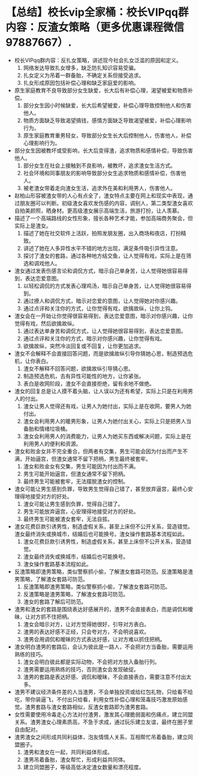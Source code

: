 # 【总结】校长vip全家桶：校长VIPqq群内容：反渣女策略（更多优惠课程微信97887667）.

-   校长VIPqq群内容：反扎女策略，讲述现今社会扎女泛滥的原因和定义。
    1.  网络发达导致扎女增多，缺乏防扎知识容易受骗。
    2.  扎女定义为吊着一群备胎，不确定关系但接受追求。
    3.  扎女形成原因包括补偿心理和缺乏家庭爱的影响。
-   原生家庭教育不良导致部分女生缺爱，长大后有补偿心理，渴望被爱和物质补偿。
    1.  部分女生因小时候缺爱，长大后希望被爱，补偿心理导致控制他人和伤害他人。
    2.  物质方面缺乏导致渴望搞钱，感情方面缺乏导致渴望被爱，补偿心理影响行为。
    3.  原生家庭教育重男轻女，导致部分女生长大后控制他人，伤害他人，补偿心理影响行为。
-   部分女生因被教坏或受影响，长大后变得渣，追求物质和感情补偿，导致伤害他人。
    1.  部分女生在社会上接触到不良影响，被教坏，追求渣女生活方式。
    2.  社会环境和同事朋友的影响导致部分女生追求物质和感情补偿，伤害他人。
    3.  被老渣女带着走向渣女生活，追求外在美和利用男人，伤害他人。
-   赵柏山形容被渣女带的人心有点全了，渣女特点主要在网上和现实中表现，通过朋友圈可以判断。初级渣女喜欢发伤感的内容，调别人，第二类型渣女喜欢自拍美颜照，晒身材。更高级渣女展示高端生活，旅游打扮，让人羡慕。
-   描述了一个高端路线的女性形象，擅长各种艺术才能，参加高端商务聚会，但实际上是渣女。
    1.  描述了她在社交软件上活跃，拍照发朋友圈，出入商场和夜店，打扮精致。
    2.  讲述了她在人多异性水平不错的地方出现，满足条件吸引异性注意。
    3.  探讨了渣女的套路，通过各种地方结交鱼，让人觉得有戏，实际上是在筛选和调戏他人。
-   渣女通过发表伤感言论和调侃方式，暗示自己单身苦，让人觉得她很容易得到，表达恋爱意图。
    1.  以轻松调侃的方式发表心理鸡汤，暗示自己单身苦，让人觉得她很容易得到。
    2.  通过撩人和调侃方式，暗示对恋爱的意图，让人觉得她对你感兴趣。
    3.  通过点评和关注你的方式，让你觉得有戏，欲擒故纵，让你上钩。
-   渣女会在一开始让你觉得很容易得到，表达恋爱意图，暗示对你感兴趣，让你觉得有戏，然后欲擒故纵。
    1.  通过表达单身苦和调侃方式，让人觉得她很容易得到，表达恋爱意图。
    2.  通过点评和关注你的方式，暗示对你感兴趣，让你觉得有戏。
    3.  欲擒故纵，突然冷淡回复或不回复，让你更加追求。
-   渣女不会解释不会直接回答问题，而是欲擒故纵引导你猜她心思，制造预选危机，让你表白。
    1.  渣女不解释不回答问题，欲擒故纵引导猜心思。
    2.  制造预选危机，去有异性可能性的地方，让你紧张。
    3.  表白是收网阶段，渣女不会直接拒绝，留有余地不做绝。
-   渣女的回复总是让人摸不着头脑，让人误以为还有希望，实际上只是在利用男人的付出。
    1.  渣女让男人觉得还有戏，让男人为她付出，实际上是在收网，要男人为她付出。
    2.  渣女会利用男人的暖男形象，让男人为她付出关心，实际上只是把男人当备胎和情绪垃圾桶。
    3.  渣女会利用男人的消费能力，让男人为她买东西或解决问题，实际上是在利用男人的便利和资源。
-   渣女和败金女并不完全重合，但两者有交集，男生可能会因为付出而产生不满，开始逼宫，但渣女通常不留下把柄，男生最终被套牢。
    1.  渣女和败金女有交集，男生可能因为付出而不满。
    2.  男生可能开始逼宫，但渣女通常不留下把柄。
    3.  最终男生可能被套牢，无法摆脱渣女的控制。
-   渣女可能让男生感到负罪，导致男生觉得自己错了，甚至放弃逼宫，最终心安理得地接受对方的好处。
    1.  渣女可能让男生感到负罪，觉得自己错了。
    2.  男生可能放弃逼宫，心安理得地接受对方的好处。
    3.  最终男生可能被渣女套牢，无法自拔。
-   渣女花费巨款引诱男性，制造虚假关系，甚至上床但不公开关系，营造错觉。渣女最终消失或换城市，结婚后也可能换号。渣女操作套路基本流程如此。
    1.  渣女花费巨款引诱男性，制造虚假关系，甚至上床但不公开关系，营造错觉。
    2.  渣女最终消失或换城市，结婚后也可能换号。
    3.  渣女操作套路基本流程如此。
-   反渣策略即渣男策略，类似警察抓小偷，了解渣女套路可防范。反渣策略是渣男策略，了解渣女套路可防范。
    1.  反渣策略即渣男策略，类似警察抓小偷，了解渣女套路可防范。
    2.  反渣策略是渣男策略，了解渣女套路可防范。
    3.  渣女的套路了解后可防范。
-   渣男和渣女的套路是围绕表达好感展开的，渣男不会直接表白，而是调侃和暧昧，让对方抓不住把柄。
    1.  渣女会暗示对方，让对方觉得她很好，引导对方表白。
    2.  渣男的表达好感不正经，只会夸对方，不会明说喜欢。
    3.  渣男会用调侃和暧昧的方式表达好感，让对方难以抓住把柄。
-   渣女明白渣男的套路后，会认为彼此是一路人，不会把对方当备胎，需要运用熟练的技巧。
    1.  渣女会明白彼此都是实际动物，不会把对方放入备胎行列。
    2.  渣男需要运用熟练的技巧，否则渣女会发现破绽。
    3.  渣男的套路是表达好感、调侃和暧昧，不会直接表白，需要注意不付出太多。
-   渣男不建议经济条件差的人当渣男，不会单独投资或给红包礼物，只给看不给吃，带你装逼飞，不付出只给看，利用女性补偿心理和笼毒技巧激发原始感觉。渣男套路与渣女套路相似，反渣女套路即为渣男套路。
-   女性需要使用冷毒走心方法对付渣男，激发其心理脆弱面和伤痛点，建立同盟关系。渣男渣女心理素质高，不急于求成，通过玩乐建立友谊，最终在圈子里自由配对。
-   渣男渣女之间形成共同利益体，泡友情情人关系，互相帮忙吊着备胎，建立同盟圈子。
    1.  渣男和渣女在一起，共同利益体形成。
    2.  渣男吊着备胎，渣女帮忙，形成利益共同体。
    3.  建立同盟圈子，等级高低决定渣女数量和漂亮程度。